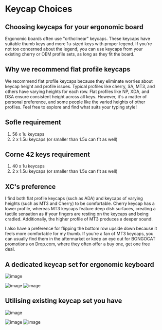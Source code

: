 # Keycap Choices

## Choosing keycaps for your ergonomic board
Ergonomic boards often use "ortholinear" keycaps. These keycaps have suitable thumb keys and more 1u-sized keys with proper legend. If you're not too concerned about the legend, you can use keycaps from your existing cherry or OEM profile sets, as long as they fit the board.

## Why we recommend flat profile keycaps
We recommend flat profile keycaps because they eliminate worries about keycap height and profile issues. Typical profiles like cherry, SA, MT3, and others have varying heights for each row. Flat profiles like NP, XDA, and DSA ensure consistent height across all keys. However, it's a matter of personal preference, and some people like the varied heights of other profiles. Feel free to explore and find what suits your typing style!

## Sofle requirement
1. 56 x 1u keycaps
2. 2 x 1.5u keycaps (or smaller than 1.5u can fit as well)

## Corne 42 keys requirement
1. 40 x 1u keycaps
2. 2 x 1.5u keycaps (or smaller than 1.5u can fit as well)

## XC's preference
I find both flat profile keycaps (such as ADA) and keycaps of varying heights (such as MT3 and Cherry) to be comfortable. Cherry keycap has a lower profile, whereas MT3 keycaps feature deep dish surfaces, creating a tactile sensation as if your fingers are resting on the keycaps and being cradled. Additionally, the higher profile of MT3 produces a deeper sound.

I also have a preference for flipping the bottom row upside down because it feels more comfortable for my thumb. If you're a fan of MT3 keycaps, you can usually find them in the aftermarket or keep an eye out for BONGOCAT promotions on Drop.com, where they often offer a buy one, get one free deal.

## A dedicated keycap set for ergonomic keyboard
![image](https://user-images.githubusercontent.com/79617315/163699337-abc0afbe-1ab0-4696-b676-2c02c1d690d3.png)

![image](https://user-images.githubusercontent.com/79617315/163699451-b6fac07b-a154-41f2-ba82-bc3292b3f769.png)
![image](https://user-images.githubusercontent.com/79617315/163699416-065a6eef-5171-4958-97e2-1795bf5843f8.png)


## Utilising existing keycap set you have
![image](https://user-images.githubusercontent.com/79617315/163699408-7f29b521-d30c-43aa-b800-161fe4b341bd.png)

![image](https://user-images.githubusercontent.com/79617315/163699432-2dfe197c-dc92-4dc7-891e-99c4269af04e.png)
![image](https://user-images.githubusercontent.com/79617315/163699446-4ca77339-9717-46a0-ace7-71ebb9af3fc1.png)


